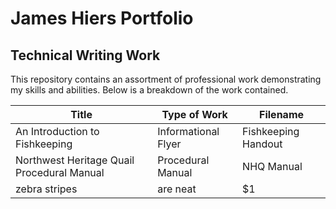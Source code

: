 # **James Hiers Portfolio**
## Technical Writing Work

This repository contains an assortment of professional work demonstrating my skills and abilities. Below is a breakdown of the work contained.

| Title         | Type of Work          | Filename  |
| ------------- | --------------------- | ---------|
| An Introduction to Fishkeeping      | Informational Flyer        |     Fishkeeping Handout |
| Northwest Heritage Quail Procedural Manual      | Procedural Manual              |       NHQ Manual |
| zebra stripes | are neat              |        $1 |
